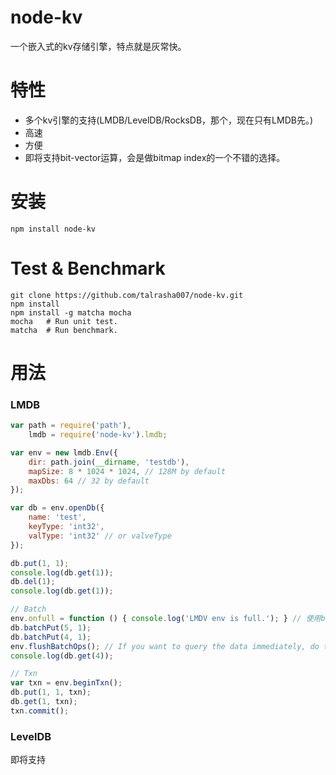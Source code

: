 node-kv
=======

一个嵌入式的kv存储引擎，特点就是灰常快。

# 特性
- 多个kv引擎的支持(LMDB/LevelDB/RocksDB，那个，现在只有LMDB先。)
- 高速
- 方便
- 即将支持bit-vector运算，会是做bitmap index的一个不错的选择。

# 安装
```
npm install node-kv
```

# Test & Benchmark
```
git clone https://github.com/talrasha007/node-kv.git
npm install
npm install -g matcha mocha
mocha   # Run unit test.
matcha  # Run benchmark.
```

# 用法

### LMDB
```js
var path = require('path'),
    lmdb = require('node-kv').lmdb;

var env = new lmdb.Env({
    dir: path.join(__dirname, 'testdb'),
    mapSize: 8 * 1024 * 1024, // 128M by default
    maxDbs: 64 // 32 by default
});

var db = env.openDb({
    name: 'test',
    keyType: 'int32',
    valType: 'int32' // or valveType
});

db.put(1, 1);
console.log(db.get(1));
db.del(1);
console.log(db.get(1));

// Batch
env.onfull = function () { console.log('LMDV env is full.'); } // 使用batch时，记得把这个callback给设上。
db.batchPut(5, 1);
db.batchPut(4, 1);
env.flushBatchOps(); // If you want to query the data immediately, do this.
console.log(db.get(4));

// Txn
var txn = env.beginTxn();
db.put(1, 1, txn);
db.get(1, txn);
txn.commit();
```

### LevelDB
即将支持
